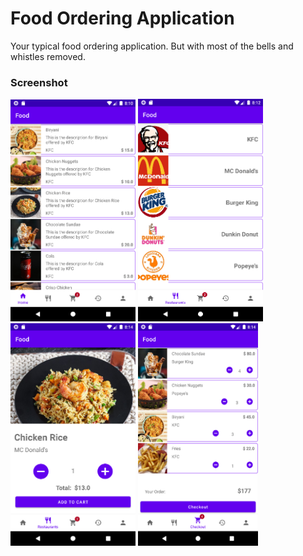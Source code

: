 # Food Ordering Application

Your typical food ordering application. But with most of the bells and whistles removed.

### Screenshot

<img src="./sample/Home.png" width="200"> <img src="./sample/Resturants.png" width="200">
<img src="./sample/Select.png" width="200"> <img src="./sample/Checkout.png" width="192">

